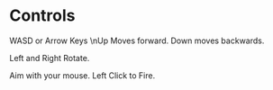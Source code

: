 # Controls
WASD or Arrow Keys \nUp Moves forward. Down moves backwards.

Left and Right Rotate.

Aim with your mouse.
Left Click to Fire.
